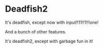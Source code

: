 # Deadfish2
It's deadfish, except now with input!!11!!1!!!one!

And a bunch of other features.
 
It's deadfish2, except with garbage fun in it!

